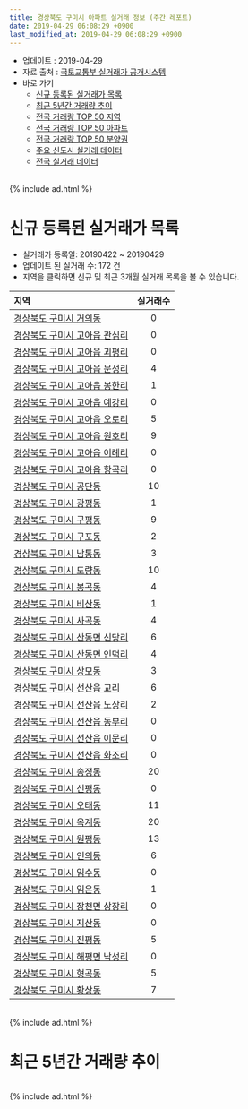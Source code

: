 ```yaml
---
title: 경상북도 구미시 아파트 실거래 정보 (주간 레포트)
date: 2019-04-29 06:08:29 +0900
last_modified_at: 2019-04-29 06:08:29 +0900
---
```


* 업데이트 : 2019-04-29
* 자료 출처 : [국토교통부 실거래가 공개시스템](http://rt.molit.go.kr)
* 바로 가기
    * [신규 등록된 실거래가 목록](#신규-등록된-실거래가-목록)
    * [최근 5년간 거래량 추이](#최근-5년간-거래량-추이)
    * [전국 거래량 TOP 50 지역](https://inasie.github.io/apt-trade-info/최근-3개월-전국에서-가장-거래가-많이-발생한-지역)
    * [전국 거래량 TOP 50 아파트](https://inasie.github.io/apt-trade-info/최근-3개월-전국에서-가장-거래가-많이-발생한-아파트)
    * [전국 거래량 TOP 50 분양권](https://inasie.github.io/apt-trade-info/최근-3개월-전국에서-가장-거래가-많이-발생한-분양권)
    * [주요 신도시 실거래 데이터](https://inasie.github.io/apt-trade-info/주요-신도시)
    * [전국 실거래 데이터](https://inasie.github.io/apt-trade-info/전국)

<br>
{% include ad.html %}
<br>

# 신규 등록된 실거래가 목록
* 실거래가 등록일: 20190422 ~ 20190429
* 업데이트 된 실거래 수: 172 건
* 지역을 클릭하면 신규 및 최근 3개월 실거래 목록을 볼 수 있습니다.


|지역|실거래수|
|:---|:---:|
|[경상북도 구미시 거의동](https://inasie.github.io/apt-trade-info/경상북도-구미시-거의동)|0|
|[경상북도 구미시 고아읍 관심리](https://inasie.github.io/apt-trade-info/경상북도-구미시-고아읍-관심리)|0|
|[경상북도 구미시 고아읍 괴평리](https://inasie.github.io/apt-trade-info/경상북도-구미시-고아읍-괴평리)|0|
|[경상북도 구미시 고아읍 문성리](https://inasie.github.io/apt-trade-info/경상북도-구미시-고아읍-문성리)|4|
|[경상북도 구미시 고아읍 봉한리](https://inasie.github.io/apt-trade-info/경상북도-구미시-고아읍-봉한리)|1|
|[경상북도 구미시 고아읍 예강리](https://inasie.github.io/apt-trade-info/경상북도-구미시-고아읍-예강리)|0|
|[경상북도 구미시 고아읍 오로리](https://inasie.github.io/apt-trade-info/경상북도-구미시-고아읍-오로리)|5|
|[경상북도 구미시 고아읍 원호리](https://inasie.github.io/apt-trade-info/경상북도-구미시-고아읍-원호리)|9|
|[경상북도 구미시 고아읍 이례리](https://inasie.github.io/apt-trade-info/경상북도-구미시-고아읍-이례리)|0|
|[경상북도 구미시 고아읍 항곡리](https://inasie.github.io/apt-trade-info/경상북도-구미시-고아읍-항곡리)|0|
|[경상북도 구미시 공단동](https://inasie.github.io/apt-trade-info/경상북도-구미시-공단동)|10|
|[경상북도 구미시 광평동](https://inasie.github.io/apt-trade-info/경상북도-구미시-광평동)|1|
|[경상북도 구미시 구평동](https://inasie.github.io/apt-trade-info/경상북도-구미시-구평동)|9|
|[경상북도 구미시 구포동](https://inasie.github.io/apt-trade-info/경상북도-구미시-구포동)|2|
|[경상북도 구미시 남통동](https://inasie.github.io/apt-trade-info/경상북도-구미시-남통동)|3|
|[경상북도 구미시 도량동](https://inasie.github.io/apt-trade-info/경상북도-구미시-도량동)|10|
|[경상북도 구미시 봉곡동](https://inasie.github.io/apt-trade-info/경상북도-구미시-봉곡동)|4|
|[경상북도 구미시 비산동](https://inasie.github.io/apt-trade-info/경상북도-구미시-비산동)|1|
|[경상북도 구미시 사곡동](https://inasie.github.io/apt-trade-info/경상북도-구미시-사곡동)|4|
|[경상북도 구미시 산동면 신당리](https://inasie.github.io/apt-trade-info/경상북도-구미시-산동면-신당리)|6|
|[경상북도 구미시 산동면 인덕리](https://inasie.github.io/apt-trade-info/경상북도-구미시-산동면-인덕리)|4|
|[경상북도 구미시 상모동](https://inasie.github.io/apt-trade-info/경상북도-구미시-상모동)|3|
|[경상북도 구미시 선산읍 교리](https://inasie.github.io/apt-trade-info/경상북도-구미시-선산읍-교리)|6|
|[경상북도 구미시 선산읍 노상리](https://inasie.github.io/apt-trade-info/경상북도-구미시-선산읍-노상리)|2|
|[경상북도 구미시 선산읍 동부리](https://inasie.github.io/apt-trade-info/경상북도-구미시-선산읍-동부리)|0|
|[경상북도 구미시 선산읍 이문리](https://inasie.github.io/apt-trade-info/경상북도-구미시-선산읍-이문리)|0|
|[경상북도 구미시 선산읍 화조리](https://inasie.github.io/apt-trade-info/경상북도-구미시-선산읍-화조리)|0|
|[경상북도 구미시 송정동](https://inasie.github.io/apt-trade-info/경상북도-구미시-송정동)|20|
|[경상북도 구미시 신평동](https://inasie.github.io/apt-trade-info/경상북도-구미시-신평동)|0|
|[경상북도 구미시 오태동](https://inasie.github.io/apt-trade-info/경상북도-구미시-오태동)|11|
|[경상북도 구미시 옥계동](https://inasie.github.io/apt-trade-info/경상북도-구미시-옥계동)|20|
|[경상북도 구미시 원평동](https://inasie.github.io/apt-trade-info/경상북도-구미시-원평동)|13|
|[경상북도 구미시 인의동](https://inasie.github.io/apt-trade-info/경상북도-구미시-인의동)|6|
|[경상북도 구미시 임수동](https://inasie.github.io/apt-trade-info/경상북도-구미시-임수동)|0|
|[경상북도 구미시 임은동](https://inasie.github.io/apt-trade-info/경상북도-구미시-임은동)|1|
|[경상북도 구미시 장천면 상장리](https://inasie.github.io/apt-trade-info/경상북도-구미시-장천면-상장리)|0|
|[경상북도 구미시 지산동](https://inasie.github.io/apt-trade-info/경상북도-구미시-지산동)|0|
|[경상북도 구미시 진평동](https://inasie.github.io/apt-trade-info/경상북도-구미시-진평동)|5|
|[경상북도 구미시 해평면 낙성리](https://inasie.github.io/apt-trade-info/경상북도-구미시-해평면-낙성리)|0|
|[경상북도 구미시 형곡동](https://inasie.github.io/apt-trade-info/경상북도-구미시-형곡동)|5|
|[경상북도 구미시 황상동](https://inasie.github.io/apt-trade-info/경상북도-구미시-황상동)|7|


<br>
{% include ad.html %}
<br>

# 최근 5년간 거래량 추이


<div style="width:100%;">
    <canvas id="deal_progress" height="200"></canvas>
</div>

<script>
new Chart(document.getElementById("deal_progress"), {
    type: 'line',
    data: {
        labels: ['201404','201405','201406','201407','201408','201409','201410','201411','201412','201501','201502','201503','201504','201505','201506','201507','201508','201509','201510','201511','201512','201601','201602','201603','201604','201605','201606','201607','201608','201609','201610','201611','201612','201701','201702','201703','201704','201705','201706','201707','201708','201709','201710','201711','201712','201801','201802','201803','201804','201805','201806','201807','201808','201809','201810','201811','201812','201901','201902','201903','201904'],
        datasets: [{
            label: '매매',
            pointRadius: 1,
            data: [476, 413, 415, 434, 459, 643, 588, 509, 460, 603, 430, 636, 618, 465, 409, 415, 453, 460, 517, 390, 327, 282, 304, 452, 335, 295, 344, 352, 387, 290, 436, 335, 320, 248, 343, 346, 294, 333, 393, 362, 361, 380, 342, 375, 349, 504, 584, 633, 431, 478, 358, 329, 349, 320, 501, 332, 265, 357, 379, 410, 183],
            borderColor: "rgba(255, 201, 14, 1)",
            backgroundColor: "rgba(255, 201, 14, 0.5)",
            fill: false,
            lineTension: 0
        },{
            label: '전월세',
            pointRadius: 1,
            data: [390, 319, 311, 305, 291, 289, 311, 313, 241, 330, 330, 330, 308, 311, 304, 330, 332, 244, 287, 275, 314, 353, 426, 428, 324, 336, 279, 253, 299, 243, 279, 292, 308, 331, 415, 332, 317, 320, 396, 334, 458, 412, 300, 344, 395, 490, 439, 476, 350, 334, 320, 282, 272, 205, 298, 240, 301, 357, 358, 317, 111],
            borderColor: "rgba(0, 141, 185, 1)",
            backgroundColor: "rgba(0, 141, 185, 0.5)",
            fill: false,
            lineTension: 0
        }
        ]
    },
    options: {
        responsive: true,
        title: {
            display: false
        },
        tooltips: {
            mode: 'index',
            intersect: false
        },
        hover: {
            mode: 'nearest',
            intersect: true
        },
        scales: {
            xAxes: [{
                display: true,
                scaleLabel: {
                    display: true,
                    labelString: '년/월'
                }
            }],
            yAxes: [{
                display: true,
                ticks: {
                    suggestedMin: 0,
                },
                scaleLabel: {
                    display: true,
                    labelString: '실거래 수'
                }
            }]
        }
    }
});

</script>


<br>
{% include ad.html %}
<br>

